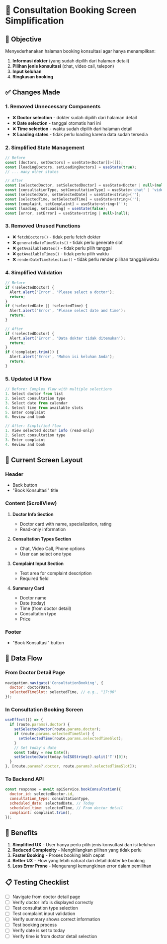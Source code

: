 # 🔧 Consultation Booking Screen Simplification

## 🎯 Objective
Menyederhanakan halaman booking konsultasi agar hanya menampilkan:
1. **Informasi dokter** (yang sudah dipilih dari halaman detail)
2. **Pilihan jenis konsultasi** (chat, video call, telepon)
3. **Input keluhan**
4. **Ringkasan booking**

## ✅ Changes Made

### 1. Removed Unnecessary Components
- ❌ **Doctor selection** - dokter sudah dipilih dari halaman detail
- ❌ **Date selection** - tanggal otomatis hari ini
- ❌ **Time selection** - waktu sudah dipilih dari halaman detail
- ❌ **Loading states** - tidak perlu loading karena data sudah tersedia

### 2. Simplified State Management
```javascript
// Before
const [doctors, setDoctors] = useState<Doctor[]>([]);
const [loadingDoctors, setLoadingDoctors] = useState(true);
// ... many other states

// After
const [selectedDoctor, setSelectedDoctor] = useState<Doctor | null>(null);
const [consultationType, setConsultationType] = useState<'chat' | 'video_call' | 'phone'>('chat');
const [selectedDate, setSelectedDate] = useState<string>('');
const [selectedTime, setSelectedTime] = useState<string>('');
const [complaint, setComplaint] = useState<string>('');
const [loading, setLoading] = useState(false);
const [error, setError] = useState<string | null>(null);
```

### 3. Removed Unused Functions
- ❌ `fetchDoctors()` - tidak perlu fetch dokter
- ❌ `generateDateTimeSlots()` - tidak perlu generate slot
- ❌ `getAvailableDates()` - tidak perlu pilih tanggal
- ❌ `getAvailableTimes()` - tidak perlu pilih waktu
- ❌ `renderDateTimeSelection()` - tidak perlu render pilihan tanggal/waktu

### 4. Simplified Validation
```javascript
// Before
if (!selectedDoctor) {
  Alert.alert('Error', 'Please select a doctor');
  return;
}
if (!selectedDate || !selectedTime) {
  Alert.alert('Error', 'Please select date and time');
  return;
}

// After
if (!selectedDoctor) {
  Alert.alert('Error', 'Data dokter tidak ditemukan');
  return;
}
if (!complaint.trim()) {
  Alert.alert('Error', 'Mohon isi keluhan Anda');
  return;
}
```

### 5. Updated UI Flow
```javascript
// Before: Complex flow with multiple selections
1. Select doctor from list
2. Select consultation type
3. Select date from calendar
4. Select time from available slots
5. Enter complaint
6. Review and book

// After: Simplified flow
1. View selected doctor info (read-only)
2. Select consultation type
3. Enter complaint
4. Review and book
```

## 📱 Current Screen Layout

### Header
- Back button
- "Book Konsultasi" title

### Content (ScrollView)
1. **Doctor Info Section**
   - Doctor card with name, specialization, rating
   - Read-only information

2. **Consultation Types Section**
   - Chat, Video Call, Phone options
   - User can select one type

3. **Complaint Input Section**
   - Text area for complaint description
   - Required field

4. **Summary Card**
   - Doctor name
   - Date (today)
   - Time (from doctor detail)
   - Consultation type
   - Price

### Footer
- "Book Konsultasi" button

## 🔄 Data Flow

### From Doctor Detail Page
```javascript
navigation.navigate('ConsultationBooking', {
  doctor: doctorData,
  selectedTimeSlot: selectedTime, // e.g., "17:00"
});
```

### In Consultation Booking Screen
```javascript
useEffect(() => {
  if (route.params?.doctor) {
    setSelectedDoctor(route.params.doctor);
    if (route.params.selectedTimeSlot) {
      setSelectedTime(route.params.selectedTimeSlot);
    }
    // Set today's date
    const today = new Date();
    setSelectedDate(today.toISOString().split('T')[0]);
  }
}, [route.params?.doctor, route.params?.selectedTimeSlot]);
```

### To Backend API
```javascript
const response = await apiService.bookConsultation({
  doctor_id: selectedDoctor.id,
  consultation_type: consultationType,
  scheduled_date: selectedDate, // Today
  scheduled_time: selectedTime, // From doctor detail
  complaint: complaint.trim(),
});
```

## 🎯 Benefits

1. **Simplified UX** - User hanya perlu pilih jenis konsultasi dan isi keluhan
2. **Reduced Complexity** - Menghilangkan pilihan yang tidak perlu
3. **Faster Booking** - Proses booking lebih cepat
4. **Better UX** - Flow yang lebih natural dari detail dokter ke booking
5. **Less Error Prone** - Mengurangi kemungkinan error dalam pemilihan

## 📋 Testing Checklist

- [ ] Navigate from doctor detail page
- [ ] Verify doctor info is displayed correctly
- [ ] Test consultation type selection
- [ ] Test complaint input validation
- [ ] Verify summary shows correct information
- [ ] Test booking process
- [ ] Verify date is set to today
- [ ] Verify time is from doctor detail selection 